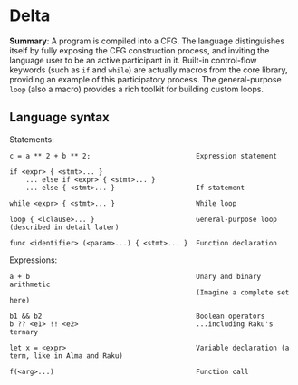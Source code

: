# Delta

**Summary**:
A program is compiled into a CFG.
The language distinguishes itself by fully exposing the CFG construction process, and inviting the language user to be an active participant in it.
Built-in control-flow keywords (such as `if` and `while`) are actually macros from the core library, providing an example of this participatory process.
The general-purpose `loop` (also a macro) provides a rich toolkit for building custom loops.

## Language syntax

Statements:

```
c = a ** 2 + b ** 2;                          Expression statement

if <expr> { <stmt>... }
    ... else if <expr> { <stmt>... }
    ... else { <stmt>... }                    If statement

while <expr> { <stmt>... }                    While loop

loop { <lclause>... }                         General-purpose loop (described in detail later)

func <identifier> (<param>...) { <stmt>... }  Function declaration
```

Expressions:

```
a + b                                         Unary and binary arithmetic
                                              (Imagine a complete set here)

b1 && b2                                      Boolean operators
b ?? <e1> !! <e2>                             ...including Raku's ternary

let x = <expr>                                Variable declaration (a term, like in Alma and Raku)

f(<arg>...)                                   Function call
```
